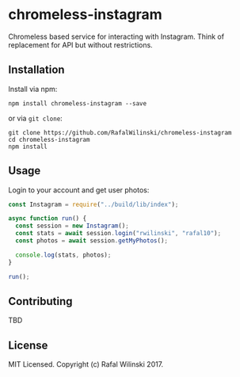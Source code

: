 # chromeless-instagram

Chromeless based service for interacting with Instagram. Think of replacement for API but without restrictions.


## Installation
Install via npm:
```
npm install chromeless-instagram --save
```

or via `git clone`:
```
git clone https://github.com/RafalWilinski/chromeless-instagram
cd chromeless-instagram
npm install
```

## Usage

Login to your account and get user photos:

```js
const Instagram = require("../build/lib/index");

async function run() {
  const session = new Instagram();
  const stats = await session.login("rwilinski", "rafal10");
  const photos = await session.getMyPhotos();

  console.log(stats, photos);
}

run();

```

## Contributing

TBD

## License
MIT Licensed. Copyright (c) Rafal Wilinski 2017.
